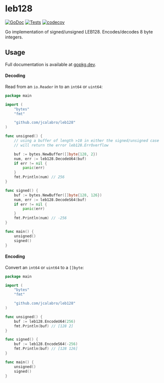 # leb128

[![GoDoc](https://pkg.go.dev/badge/github.com/jcalabro/leb128?status.svg)](https://pkg.go.dev/github.com/jcalabro/leb128) [![Tests](https://github.com/jcalabro/leb128/actions/workflows/ci.yaml/badge.svg)](https://github.com/jcalabro/leb128/actions/workflows/ci.yaml) [![codecov](https://codecov.io/github/jcalabro/leb128/branch/main/graph/badge.svg?token=ILKTKORT5D)](https://codecov.io/github/jcalabro/leb128)

Go implementation of signed/unsigned LEB128. Encodes/decodes 8 byte integers.

## Usage

Full documentation is available at [gopkg.dev](https://pkg.go.dev/github.com/jcalabro/leb128).

#### Decoding

Read from an `io.Reader` in to an `int64` or `uint64`:

```go
package main

import (
	"bytes"
	"fmt"

	"github.com/jcalabro/leb128"
)

func unsigned() {
	// using a buffer of length >10 in either the signed/unsigned case
	// will return the error leb128.ErrOverflow

	buf := bytes.NewBuffer([]byte{128, 2})
	num, err := leb128.DecodeU64(buf)
	if err != nil {
		panic(err)
	}
	fmt.Println(num) // 256
}

func signed() {
	buf := bytes.NewBuffer([]byte{128, 126})
	num, err := leb128.DecodeS64(buf)
	if err != nil {
		panic(err)
	}
	fmt.Println(num) // -256
}

func main() {
	unsigned()
	signed()
}
```

#### Encoding

Convert an `int64` or `uint64` to a `[]byte`:

```go
package main

import (
	"bytes"
	"fmt"

	"github.com/jcalabro/leb128"
)

func unsigned() {
	buf := leb128.EncodeU64(256)
	fmt.Println(buf) // [128 2]
}

func signed() {
	buf := leb128.EncodeS64(-256)
	fmt.Println(buf) // [128 126]
}

func main() {
	unsigned()
	signed()
}
```
